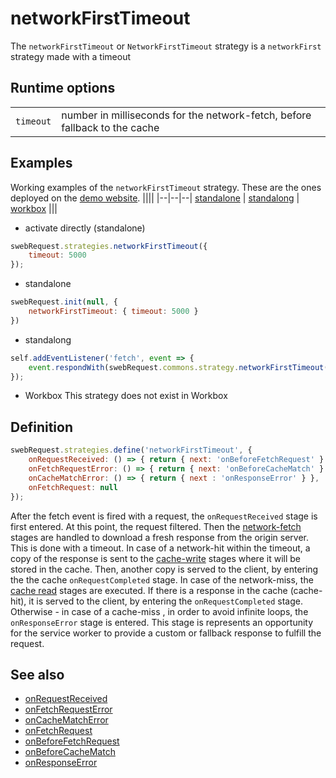 # networkFirstTimeout

The `networkFirstTimeout` or `NetworkFirstTimeout` strategy is a `networkFirst` strategy made with a timeout


## Runtime options
|||
|--|--|
`timeout` | number in milliseconds for the network-fetch, before fallback to the cache 

## Examples
Working examples of the `networkFirstTimeout` strategy. These are the ones deployed on the [demo website](https://swebrequest.doitsec.net/sqwrstrategies.htm). 
||||
|--|--|--|
[standalone](../examples/networkFirstTimeout.js) | [standalong](../examples/unetworkFirstTimeout.js) | [workbox](../examples/wnetworkFirstTimeout.js)
|||

- activate directly (standalone)
```javascript
swebRequest.strategies.networkFirstTimeout({
    timeout: 5000
});
```
- standalone
```javascript
swebRequest.init(null, {
    networkFirstTimeout: { timeout: 5000 }
})
```
- standalong
```javascript
self.addEventListener('fetch', event => {
    event.respondWith(swebRequest.commons.strategy.networkFirstTimeout({ event: event, timeout: 5000 }))
});
```
- Workbox
This strategy does not exist in Workbox

## Definition
```javascript
swebRequest.strategies.define('networkFirstTimeout', {
    onRequestReceived: () => { return { next: 'onBeforeFetchRequest' } },
    onFetchRequestError: () => { return { next: 'onBeforeCacheMatch' } },
    onCacheMatchError: () => { return { next : 'onResponseError' } },
    onFetchRequest: null
});
```
After the fetch event is fired with a request, the `onRequestReceived` stage is first entered. At this point, the request filtered. Then the [network-fetch](stages.md#network-fetch) stages are handled to download a fresh response from the origin server. This is done with a timeout. In case of a network-hit within the timeout, a copy of the response is sent to the [cache-write](stages.md#cache-write) stages where it will be stored in the cache. Then, another copy is served to the client, by entering the the cache `onRequestCompleted` stage. 
In case of the network-miss, the [cache read](stages.md#cache-read) stages are executed. If there is a response in the cache (cache-hit), it is served to the client, by entering the `onRequestCompleted` stage. Otherwise - in case of a cache-miss , in order to avoid infinite loops, the `onResponseError` stage is entered. This stage is represents an opportunity for the service worker to provide a custom or fallback response to fulfill the request. 

## See also 
- [onRequestReceived](../stages/onRequestReceived.md)
- [onFetchRequestError](../stages/onFetchRequestError.md)
- [onCacheMatchError](../stages/onCacheMatchError.md)
- [onFetchRequest](../stages/onFetchRequest.md)
- [onBeforeFetchRequest](../stages/onBeforeFetchRequest.md)
- [onBeforeCacheMatch](../stages/onBeforeCacheMatch.md)
- [onResponseError](../stages/onResponseError.md)

